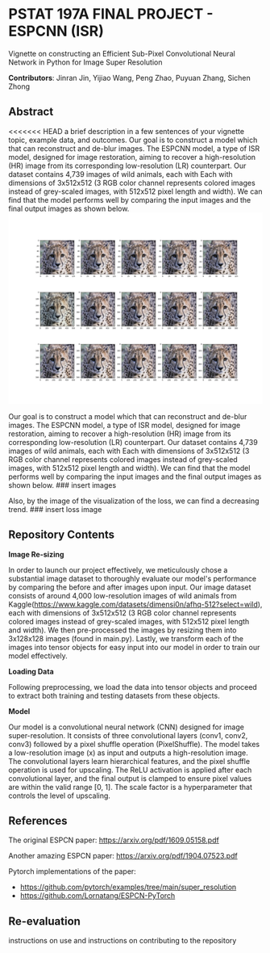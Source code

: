 # PSTAT 197A FINAL PROJECT - ESPCNN (ISR)
Vignette on constructing an Efficient Sub-Pixel Convolutional Neural Network in Python for Image Super Resolution

**Contributors**: Jinran Jin, Yijiao Wang, Peng Zhao, Puyuan Zhang, Sichen Zhong

## Abstract
<<<<<<< HEAD
a brief description in a few sentences of your vignette topic, example data, and outcomes.
Our goal is to construct a model which that can reconstruct and de-blur images. The ESPCNN model, a type of ISR model, designed for image restoration, aiming to recover a high-resolution (HR) image from its corresponding low-resolution (LR) counterpart. Our dataset contains 4,739 images of wild animals, each with Each with dimensions of 3x512x512 (3 RGB color channel represents colored images instead of grey-scaled images, with 512x512 pixel length and width). We can find that the model performs well by comparing the input images and the final output images as shown below.
![image text](https://github.com/PSTAT197-F23/vignette-super-resolution/blob/main/image/reference.jpg)

Our goal is to construct a model which that can reconstruct and de-blur images. The ESPCNN model, a type of ISR model, designed for image restoration, aiming to recover a high-resolution (HR) image from its corresponding low-resolution (LR) counterpart. Our dataset contains 4,739 images of wild animals, each with Each with dimensions of 3x512x512 (3 RGB color channel represents colored images instead of grey-scaled images, with 512x512 pixel length and width). We can find that the model performs well by comparing the input images and the final output images as shown below. ### insert images 

Also, by the image of the visualization of the loss, we can find a decreasing trend. ### insert loss image

## Repository Contents
**Image Re-sizing** 

In order to launch our project effectively, we meticulously chose a substantial image dataset to thoroughly evaluate our model's performance by comparing the before and after images upon input. Our image dataset consists of around 4,000 low-resolution images of wild animals from Kaggle(https://www.kaggle.com/datasets/dimensi0n/afhq-512?select=wild), each with dimensions of 3x512x512 (3 RGB color channel represents colored images instead of grey-scaled images, with 512x512 pixel length and width). We then pre-processed the images by resizing them into 3x128x128 images (found in main.py). Lastly, we transform each of the images into tensor objects for easy input into our model in order to train our model effectively.

**Loading Data**

Following preprocessing, we load the data into tensor objects and proceed to extract both training and testing datasets from these objects.

**Model**

Our model is a convolutional neural network (CNN) designed for image super-resolution. It consists of three convolutional layers (conv1, conv2, conv3) followed by a pixel shuffle operation (PixelShuffle). The model takes a low-resolution image (x) as input and outputs a high-resolution image. The convolutional layers learn hierarchical features, and the pixel shuffle operation is used for upscaling. The ReLU activation is applied after each convolutional layer, and the final output is clamped to ensure pixel values are within the valid range [0, 1]. The scale factor is a hyperparameter that controls the level of upscaling.

## References
The original ESPCN paper: https://arxiv.org/pdf/1609.05158.pdf

Another amazing ESPCN paper: https://arxiv.org/pdf/1904.07523.pdf

Pytorch implementations of the paper:
 - https://github.com/pytorch/examples/tree/main/super_resolution
 - https://github.com/Lornatang/ESPCN-PyTorch

## Re-evaluation
instructions on use and instructions on contributing to the repository
